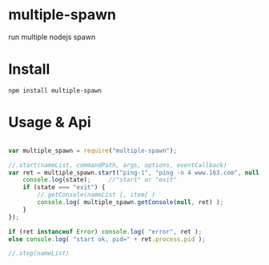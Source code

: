 # multiple-spawn
run multiple nodejs spawn

# Install
```
npm install multiple-spawn
```

# Usage & Api
```javascript

var multiple_spawn = require("multiple-spawn");

//.start(nameList, commandPath, args, options, eventCallback)
var ret = multiple_spawn.start("ping-1", "ping -n 4 www.163.com", null, null, function (state) {
	console.log(state);		//"start" or "exit"
	if (state === "exit") {
		//.getConsole(nameList [, item] )
		console.log( multiple_spawn.getConsole(null, ret) );
	}
});

if (ret instanceof Error) console.log( "error", ret );
else console.log( "start ok, pid=" + ret.process.pid );

//.stop(nameList)

```
